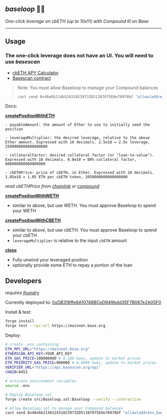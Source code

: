 ## *baseloop* 🔵🔁

*One-click leverage on cbETH (up to 10x!!!) with Compound III on Base*

---

## Usage

### The one-click leverage does not have an UI. You will need to use *basescan*

* [cbETH APY Calculator](https://docs.google.com/spreadsheets/d/1mLf3QrqNqqyDjQtOqL1UxRTSkgItmWxmjMAqI8ppAnw)
* [Basescan contract](https://basescan.org/address/0xdb318ffe6a10748bced949bdd35f7b087e2a05f0)


> Note: You must allow Baseloop to manage your Compound balances
> ```bash
> cast send 0x46e6b214b524310239732D51387075E0e70970bf "allow(address,bool)" 0xDB318ffe6A10748BCeD949bdd35F7B087e2A05F0 true --rpc-url https://mainnet.base.org --interactive
> ```

Docs:

**[createPositionWithETH](https://basescan.org/address/0xdb318ffe6a10748bced949bdd35f7b087e2a05f0#writeContract#F3)**

    - payableAmount: the amount of Ether to use to initially seed the position

    - leverageMultiplier: the desired leverage, relative to the above Ether amount. Expressed with 18 decimals. 2.5e18 = 2.5x leverage, 2500000000000000000

    - collateralFactor: desired collateral factor (or "loan-to-value"). Expressed with 18 decimals. 0.8e18 = 80% collateral factor, 800000000000000000

    - cbETHPrice: price of cbETH, in Ether. Expressed with 18 decimals. 1.05e18 = 1.05 ETH per cbETH token, 1050000000000000000
*read cbETHPrice from [chainlink](https://data.chain.link/base/base/crypto-eth/cbeth-eth) or [compound](https://app.compound.finance/markets?market=weth-basemainnet)*

**[createPositionWithWETH](https://basescan.org/address/0xdb318ffe6a10748bced949bdd35f7b087e2a05f0#writeContract#F4)**
* similar to above, but use WETH. You must approve Baseloop to spend your WETH

**[createPositionWithCBETH](https://basescan.org/address/0xdb318ffe6a10748bced949bdd35f7b087e2a05f0#writeContract#F2)**
* similar to above, but use cbETH. You must approve Baseloop to spend your cbETH
* `leverageMultiplier` is relative to the input `cbETH` amount


**[close](https://basescan.org/address/0xdb318ffe6a10748bced949bdd35f7b087e2a05f0#writeContract#F1)**
* Fully unwind your leveraged position
* optionally provide some ETH to repay a portion of the loan

## Developers

*requires [foundry](https://book.getfoundry.sh/)*

Currently deployed to: [0xDB318ffe6A10748BCeD949bdd35F7B087e2A05F0](https://basescan.org/address/0xdb318ffe6a10748bced949bdd35f7b087e2a05f0)


Install & test:
```bash
forge install
forge test --rpc-url https://mainnet.base.org
```

Deploy:
```bash
# create .env containing
ETH_RPC_URL="https://mainnet.base.org"
ETHERSCAN_API_KEY=YOUR_API_KEY
ETH_GAS_PRICE=180000000 # 0.180 Gwei, update to market prices
ETH_PRIORITY_GAS_PRICE=900000 # 0.0009 Gwei, update to market prices
VERIFIER_URL="https://api.basescan.org/api"
CHAIN=8453
```

```bash
# activate environment variables
source .env

# Deploy Baseloop.sol
forge create src/Baseloop.sol:Baseloop --verify --interactive

# Allow Baseloop.sol to manage your Compound balances
cast send 0x46e6b214b524310239732D51387075E0e70970bf "allow(address,bool)" 0xBASELOOP_ADDR true --rpc-url https://mainnet.base.org --interactive
```